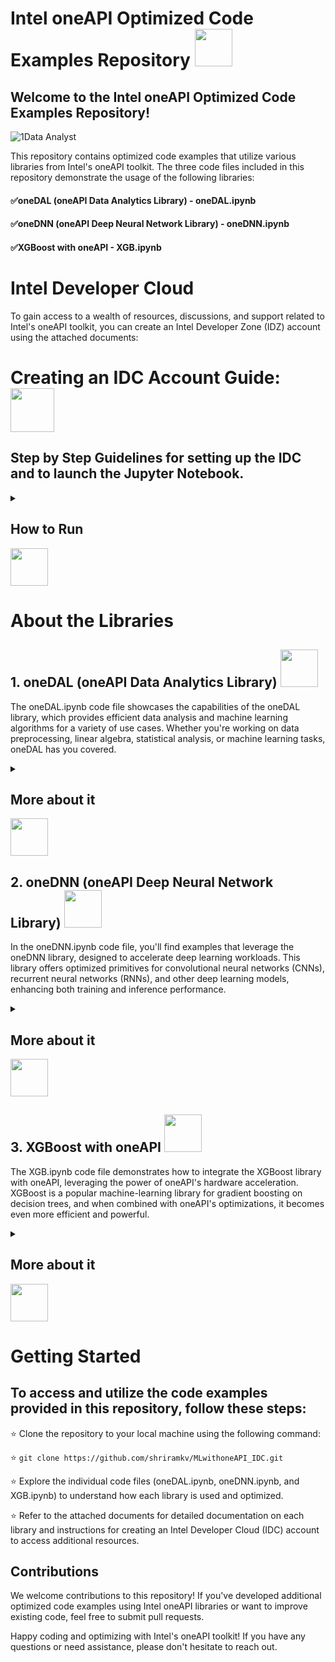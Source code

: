 # Intel oneAPI Optimized Code Examples Repository <img src="https://github.com/shriramkv/MLwithoneAPI_IDC/assets/72274851/4c8933b7-c1f1-400e-a1aa-cb30f656fa0d" height="60" width="60"><br>

## Welcome to the Intel oneAPI Optimized Code Examples Repository!

![1Data Analyst](https://github.com/shriramkv/MLwithoneAPI_IDC/assets/72274851/c6fe0679-e6e8-426d-90e0-5e6594088c97)

This repository contains optimized code examples that utilize various libraries from Intel's oneAPI toolkit. The three code files included in this repository demonstrate the usage of the following libraries:


#### ✅oneDAL (oneAPI Data Analytics Library) - oneDAL.ipynb<br>
#### ✅oneDNN (oneAPI Deep Neural Network Library) - oneDNN.ipynb<br>
#### ✅XGBoost with oneAPI - XGB.ipynb<br>

# Intel Developer Cloud 
To gain access to a wealth of resources, discussions, and support related to Intel's oneAPI toolkit, you can create an Intel Developer Zone (IDZ) account using the attached documents:
# Creating an IDC Account Guide: <a href="https://youtu.be/PhzlMQ8-GE4"><img src="https://github.com/shriramkv/SYCLwithIDC/assets/72274851/693730f3-cda3-4a02-9c63-5b3ac1838ad7" height="70" width="70"></a>

## Step by Step Guidelines for setting up the IDC and to launch the Jupyter Notebook.

<details>
<summary><h2>How to Run</h2><img src="https://github.com/shriramkv/MLwithoneAPI_IDC/assets/72274851/a8f61ebf-4f8f-48f7-be47-8e8fcb7c0a13" height="60" width="60"></summary>




### 1.	Generate an ssh key using the command ssh-keygen in the power shell as an administrator. 

### 2.	Open the generated key file using notepad and copy the contents of the file.(C:\Users\<<username>>\.ssh is the path - file name is id_rsa.pub, use the command notepad id_rsa.pub) 

![image](https://github.com/shriramkv/SYCLwithIDC/assets/72274851/4f51e91c-be8a-461b-8292-38b147f0c342)<br>
![image](https://github.com/shriramkv/SYCLwithIDC/assets/72274851/f049dd0d-c001-48d2-9cad-3623b723c98f)<br>


### 3.	Nextly login or register into the Developer Cloud and add the key under the profile section. https://scheduler.cloud.intel.com/

![image](https://github.com/shriramkv/SYCLwithIDC/assets/72274851/dd2308d9-5be6-4de4-82f6-e202741ad62b)


### 4.	Open .ssh folder and create a config file with the below commands:
Host myidc <br>
Hostname idcbetabatch.eglb.intel.com <br>
User uXXXXXX #← Request "scheduled access" at https://scheduler.cloud.intel.com/#/systems" to get your user identifier. <br>
IdentityFile ~/.ssh/id_rsa <br>
#ProxyCommand ncat --proxy YourProxy:XXXX %h %p --proxy-type socks5 %h %p  ## Uncomment if necessary <br>
ServerAliveInterval 60 <br>
ServerAliveCountMax 10 <br>
StrictHostKeyChecking no <br>
UserKnownHostsFile=/dev/null <br>

### 5.	On Powershell type `ssh myidc` to connect to your head node instance. This will enable you to be authenticated. 

### 6.	Next to connect to an interactive node type in the below command:
`srun --pty bash` <br>
`source /opt/intel/oneapi/setvars.sh` <br>

![image](https://github.com/shriramkv/SYCLwithIDC/assets/72274851/8d834f65-5a6d-4f96-8d3f-660f8f664097)
![image](https://github.com/shriramkv/SYCLwithIDC/assets/72274851/e3346e85-8ef6-4c54-a1f4-a500374c8c24)


This will get the batch node activated! You will see this clearly in the powershell terminal. u***@idc-beta-batch-head-node would get changed to u***@idc-beta-batch-pvc-node
### 7.	Configure your shell using the command conda init bash

![image](https://github.com/shriramkv/SYCLwithIDC/assets/72274851/0639e4d6-ef69-4370-bae8-f3f38503d7b9)<br>

### 8.	Close the existing instance to make sure that the configuration changes reflect using the command exit

#### This will get the batch node activated! You will see this clearly in the powershell terminal. u***@idc-beta-batch-head-node would get changed to u***@idc-beta-batch-pvc-node

### 9.	You are taken back to the head node again, connect to the interactive node again by repeating Step6 again.

### 10.	To check the available environments type in the command conda env list

![image](https://github.com/shriramkv/SYCLwithIDC/assets/72274851/41f9f009-743b-4c06-9807-1932c6b7b843)<br>


### 11.	Choose the environment of your choice by typing in conda activate env_name

### 12.	Get and check the allocated socket by using the below command:

`echo $(ip a | grep -v -e "127.0.0.1" -e "inet6" | grep "inet" | awk {'print($2)}' | sed 's/\/.*//')
`
<br>
<br>
![image](https://github.com/shriramkv/SYCLwithIDC/assets/72274851/15b14a38-bf68-433a-91e2-1b21388e2081)
<br>

### 13.	Note down the last 2 digits of the ip address.

### 14.	To activate Jupyter Lab use the following command:
`jupyter-lab --ip 10.10.10.X  (Where X is the last two digits that you observed before in Step13)
`
<br>
<br>
![image](https://github.com/shriramkv/SYCLwithIDC/assets/72274851/eb8e29e5-1ded-4682-9887-3d8acd9dea9f)
<br>

### 15.	Open a fresh Powershell Instance and type ssh myidc -L 8888:10.10.10.X:8888 (Where X is the last two digits that you observed before in Step13)

![image](https://github.com/shriramkv/SYCLwithIDC/assets/72274851/58526019-dcdf-4834-9460-2c8ad5a5ab49)
<br>

### 16.	Open a local browser and type the following in the address bar: http://localhost:8888/lab

![image](https://github.com/shriramkv/SYCLwithIDC/assets/72274851/6b16edd6-3414-4d55-aa25-bfac6f800301)
<br>

### 17.	In the preceding screen you will be asked for a token. This can be found in the first powershell instance on the 6th last line.

</details>

# About the Libraries

## 1. oneDAL (oneAPI Data Analytics Library) <img src="https://github.com/shriramkv/MLwithoneAPI_IDC/assets/72274851/bbaa57c5-ae31-4a84-a988-8482b85b5efe" height="60" width="60"><br>

The oneDAL.ipynb code file showcases the capabilities of the oneDAL library, which provides efficient data analysis and machine learning algorithms for a variety of use cases. Whether you're working on data preprocessing, linear algebra, statistical analysis, or machine learning tasks, oneDAL has you covered.
<details>
  <summary><h2>More about it</h2><img src="https://github.com/shriramkv/MLwithoneAPI_IDC/assets/72274851/6120f1fb-dfec-473a-a067-23d2481066c2" height="60" width="60"></summary>

  #### :rocket: Jupyter startup guide
You can use python notebooks with the help of Jupyter* notebook to run the following files:

```bash
conda install -c conda-forge notebook scikit-learn-intelex
```  
or  
```bash
pip install notebook scikit-learn-intelex
```  
Run Jupyter after installation:
```bash
jupyter notebook --notebook-dir=./ --ip=* --no-browser
```  

#### :pencil: Examples of oneDAL


| Algorithm               | Workload       | Task            | Notebook       | Scikit-learn estimator|
| :----------------------:| :------------: | :---------------:| :------------: | :-------------------:|
|    LogisticRegression  |    CIFAR-100    |    Сlassification    | [View source on GitHub](https://github.com/intel/scikit-learn-intelex/blob/master/examples/notebooks/logistictic_regression_cifar.ipynb)    | [sklearn.linear_model.LogisticRegression](https://scikit-learn.org/stable/modules/generated/sklearn.linear_model.LogisticRegression.html) |
|          SVC           |     Adult       |    Сlassification    | [View source on GitHub](https://github.com/intel/scikit-learn-intelex/blob/master/examples/notebooks/svc_adult.ipynb) | [sklearn.svm.SVC](https://scikit-learn.org/stable/modules/generated/sklearn.svm.SVC.html) |
| KNeighborsClassifier   |       MNIST     |    Сlassification    | [View source on GitHub](https://github.com/intel/scikit-learn-intelex/blob/master/examples/notebooks/knn_mnist.ipynb) |    [sklearn.neighbors.KNeighborsClassifier](https://scikit-learn.org/stable/modules/generated/sklearn.neighbors.KNeighborsClassifier.html) |
|        NuSVR           | Medical charges |    Regression    | [View source on GitHub](https://github.com/intel/scikit-learn-intelex/blob/master/examples/notebooks/nusvr_medical_charges.ipynb) | [sklearn.svm.NuSVR](https://scikit-learn.org/stable/modules/generated/sklearn.svm.NuSVR.html) |
| RandomForestRegressor  |     Yolanda     |    Regression    | [View source on GitHub](https://github.com/intel/scikit-learn-intelex/blob/master/examples/notebooks/random_forest_yolanda.ipynb) | [sklearn.ensemble.RandomForestRegressor](https://scikit-learn.org/stable/modules/generated/sklearn.ensemble.RandomForestRegressor.html) |
|        Ridge           | Airlines DepDelay |    Regression    | [View source on GitHub](https://github.com/intel/scikit-learn-intelex/blob/master/examples/notebooks/ridge_regression.ipynb) | [sklearn.linear_model.Ridge](https://scikit-learn.org/stable/modules/generated/sklearn.linear_model.Ridge.html) |
| ElasticNet  |    Airlines DepDelay     |    Regression    | [View source on GitHub](https://github.com/intel/scikit-learn-intelex/blob/master/examples/notebooks/ElasticNet.ipynb) | [sklearn.linear_model.ElasticNet](https://scikit-learn.org/stable/modules/generated/sklearn.linear_model.ElasticNet.html) |
|        Lasso           | YearPredictionMSD |    Regression    | [View source on GitHub](https://github.com/intel/scikit-learn-intelex/blob/master/examples/notebooks/lasso_regression.ipynb) | [sklearn.linear_model.Lasso](https://scikit-learn.org/stable/modules/generated/sklearn.linear_model.Lasso.html) |
| Linear Regression  |    YearPredictionMSD     |    Regression    | [View source on GitHub](https://github.com/intel/scikit-learn-intelex/blob/master/examples/notebooks/linear_regression.ipynb) | [sklearn.linear_model.LinearRegression](https://scikit-learn.org/stable/modules/generated/sklearn.linear_model.LinearRegression.html) |
|        KMeans           | Spoken arabic digit |    Clustering    | [View source on GitHub](https://github.com/intel/scikit-learn-intelex/blob/master/examples/notebooks/kmeans.ipynb) | [sklearn.cluster.KMeans](https://scikit-learn.org/stable/modules/generated/sklearn.cluster.KMeans.html) |
| DBSCAN  |     Spoken arabic digit     |    Clustering    | [View source on GitHub](https://github.com/intel/scikit-learn-intelex/blob/master/examples/notebooks/dbscan.ipynb) | [sklearn.cluster.DBSCAN](https://scikit-learn.org/stable/modules/generated/sklearn.cluster.DBSCAN.html) |

![graph](https://github.com/shriramkv/MLwithoneAPI_IDC/assets/72274851/5d292ebb-ec6a-4870-88f5-b7ec993bcb59)

#### :pencil: Projects of oneDAL

| Algorithm               | Notebook       |
| :----------------------:| :------------: | 
|    Crop Prediction  |  [View source on GitHub](https://github.com/JoelJJoseph/CROP_PREDICTION_oneAPI)    | 
|    Heart Attack          |   [View source on GitHub](https://github.com/AkshayRamakrishnann/heartattack) | 


</details>



## 2. oneDNN (oneAPI Deep Neural Network Library) <img src="https://github.com/shriramkv/MLwithoneAPI_IDC/assets/72274851/6395c82a-a490-4a2b-916e-77945c8142de" height="60" width="60"><br>

In the oneDNN.ipynb code file, you'll find examples that leverage the oneDNN library, designed to accelerate deep learning workloads. This library offers optimized primitives for convolutional neural networks (CNNs), recurrent neural networks (RNNs), and other deep learning models, enhancing both training and inference performance.

<details>
  <summary><h2>More about it</h2><img src="https://github.com/shriramkv/MLwithoneAPI_IDC/assets/72274851/1d92dfb7-f211-414e-af52-16a16452d53f" height="60" width="60"></summary>

<img src="https://www.intel.com/content/dam/www/central-libraries/us/en/images/2022-07/onednn-stack-diagram-07jul22-rwd.png.rendition.intel.web.864.486.png">

# oneDNN Tutorials

| Type      | Name                 | Description                                                  |
| --------- | ----------------------- | ------------------------------------------------------------ |
| Component | [getting_started](tutorial_getting_started.ipynb)  | The sample also includes a Jupyter notebook with step by step instructions on building code with different compilers and runtime configurations oneDNN support. |
| Component | [verbose_jitdump](tutorial_verbose_jitdump.ipynb) | This Jupyter Notebook demonstrates how to use Verbose Mode and JIT Dump to profile oneDNN samples. |
| Component | [analyze_isa_with_dispatcher_control](tutorial_analyze_isa_with_dispatcher_control.ipynb) | This Jupyter Notebook demonstrates how to use CPU Dispatch Control to generate JIT codes among different ISA on CPU and also analyze JIT kernels among ISAs.|
| Component | [Intel® VTune™ Profiler](tutorial_vtune_profiling.ipynb) | This Jupyter Notebook demonstrates how to use VTune™ Profiler to profile oneDNN samples and find out performance bottlenecks. |
| Component | [benchdnn_tutorial](benchdnn_tutorial.ipynb) | This Jupyter Notebook demonstrates how to use the benchDNN tool to validate and test oneDNN primitive executions |
>  Notice : Please use Intel® oneAPI DevCloud as the environment for jupyter notebook samples. \
Users can refer to [DevCloud Getting Started](https://devcloud.intel.com/oneapi/get-started/) for using DevCloud \
Users can use JupyterLab from DevCloud via "One-click Login in", and download samples via "git clone" or the "oneapi-cli" tool \
Once users are in the JupyterLab with downloaded jupyter notebook samples, they can start following the steps without further installation needed.

![graph](https://github.com/shriramkv/MLwithoneAPI_IDC/assets/72274851/353b9d93-2f18-41b9-856b-23d34b1ed3b0)

#### :pencil: Projects of oneDAL

| Algorithm               | Notebook       |
| :----------------------:| :------------: | 
|    Sign-Language  |  [View source on GitHub](https://github.com/JoelJJoseph/Sign-Language_oneApi)    | 
|    Breastcancer         |   [View source on GitHub](https://github.com/AkshayRamakrishnann/Breastcancer_oneDNN_Conv1D) | 


</details>

## 3. XGBoost with oneAPI  <img src="https://github.com/shriramkv/MLwithoneAPI_IDC/assets/72274851/3c93722d-d90f-43f2-a03a-a04226e45e36" height="60" width="60"><br>

The XGB.ipynb code file demonstrates how to integrate the XGBoost library with oneAPI, leveraging the power of oneAPI's hardware acceleration. XGBoost is a popular machine-learning library for gradient boosting on decision trees, and when combined with oneAPI's optimizations, it becomes even more efficient and powerful.

<details>
  <summary><h2>More about it</h2><img src="https://github.com/shriramkv/MLwithoneAPI_IDC/assets/72274851/85c55368-7fed-4167-9321-03bc34cc506e" height="60" width="60"></summary>

<img src=https://github.com/shriramkv/MLwithoneAPI_IDC/assets/72274851/7994fa5b-8e19-4f9b-960b-e572929fbad0>

<img src=https://github.com/shriramkv/MLwithoneAPI_IDC/assets/72274851/ecadf547-de84-4109-bd81-573115864918>

<br>**Key Takeaways**
- Intel optimizations available in XGBoost 1.4.3 offers prediction time speed-up ranging between 2.14x and 2.22x  compared to stock XGBoost 0.81 with XGBoost model trained with tuned hyperparameters on this dataset
- Intel optimizations available in daal4py offers additional  prediction time speed-up, overall ranging between 2.94x to 3.75x compared to stock XGBoost 0.81 with XGBoost model trained with tuned hyperparameters on this dataset

> No accuracy drop observed with the daal4py prediction

#### :pencil: Projects of XGBoost with oneAPI

| Algorithm               | Notebook       |
| :----------------------:| :------------: | 
|    CROP PREDICTION  |  [View source on GitHub](https://github.com/JoelJJoseph/CROP_PREDICTION_oneAPI)    | 
|    Fake Currency Detection        |   [View source on GitHub](https://github.com/JoelJJoseph/Fake-Currency-Detection-using-AI-ML) | 


</details>

# Getting Started

## To access and utilize the code examples provided in this repository, follow these steps:

⭐ Clone the repository to your local machine using the following command:

⭐ `git clone https://github.com/shriramkv/MLwithoneAPI_IDC.git`

⭐ Explore the individual code files (oneDAL.ipynb, oneDNN.ipynb, and XGB.ipynb) to understand how each library is used and optimized.

⭐ Refer to the attached documents for detailed documentation on each library and instructions for creating an Intel Developer Cloud (IDC) account to access additional resources.

## Contributions
We welcome contributions to this repository! If you've developed additional optimized code examples using Intel oneAPI libraries or want to improve existing code, feel free to submit pull requests.

Happy coding and optimizing with Intel's oneAPI toolkit! If you have any questions or need assistance, please don't hesitate to reach out.
